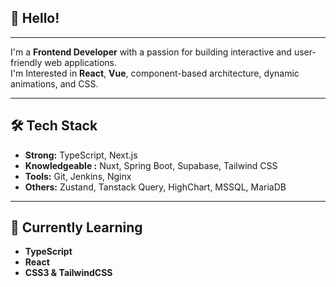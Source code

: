 ## 👋 Hello!

---

I'm a **Frontend Developer** with a passion for building interactive and user-friendly web applications.    
I'm Interested in **React**, **Vue**, component-based architecture, dynamic animations, and CSS.

---

## 🛠️ Tech Stack

- **Strong:** TypeScript, Next.js
- **Knowledgeable :** Nuxt, Spring Boot, Supabase, Tailwind CSS
- **Tools:** Git, Jenkins, Nginx
- **Others:** Zustand, Tanstack Query, HighChart, MSSQL, MariaDB
  
---

## 🌱 Currently Learning

- **TypeScript**
- **React**
- **CSS3 & TailwindCSS**
